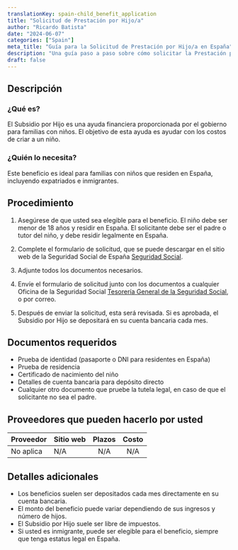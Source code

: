 ```yaml
---
translationKey: spain-child_benefit_application
title: "Solicitud de Prestación por Hijo/a"
author: "Ricardo Batista"
date: "2024-06-07"
categories: ["Spain"]
meta_title: "Guía para la Solicitud de Prestación por Hijo/a en España"
description: "Una guía paso a paso sobre cómo solicitar la Prestación por Hijo/a en España"
draft: false
---
```


## Descripción
### ¿Qué es?
El Subsidio por Hijo es una ayuda financiera proporcionada por el gobierno para familias con niños. El objetivo de esta ayuda es ayudar con los costos de criar a un niño.

### ¿Quién lo necesita?
Este beneficio es ideal para familias con niños que residen en España, incluyendo expatriados e inmigrantes.

## Procedimiento

1. Asegúrese de que usted sea elegible para el beneficio. El niño debe ser menor de 18 años y residir en España. El solicitante debe ser el padre o tutor del niño, y debe residir legalmente en España.

2. Complete el formulario de solicitud, que se puede descargar en el sitio web de la Seguridad Social de España [Seguridad Social](http://www.seg-social.es).

3. Adjunte todos los documentos necesarios.

4. Envíe el formulario de solicitud junto con los documentos a cualquier Oficina de la Seguridad Social [Tesorería General de la Seguridad Social](http://www.seg-social.es), o por correo.

5. Después de enviar la solicitud, esta será revisada. Si es aprobada, el Subsidio por Hijo se depositará en su cuenta bancaria cada mes.

## Documentos requeridos

- Prueba de identidad (pasaporte o DNI para residentes en España)
- Prueba de residencia
- Certificado de nacimiento del niño
- Detalles de cuenta bancaria para depósito directo
- Cualquier otro documento que pruebe la tutela legal, en caso de que el solicitante no sea el padre.

## Proveedores que pueden hacerlo por usted

| Proveedor        |     Sitio web     |     Plazos    |       Costo      |
| --------------- | --------------- |  :-------------: | :-------------: |
| No aplica      |  N/A       |      N/A      |        N/A       |

## Detalles adicionales

- Los beneficios suelen ser depositados cada mes directamente en su cuenta bancaria.
- El monto del beneficio puede variar dependiendo de sus ingresos y número de hijos.
- El Subsidio por Hijo suele ser libre de impuestos.
- Si usted es inmigrante, puede ser elegible para el beneficio, siempre que tenga estatus legal en España.